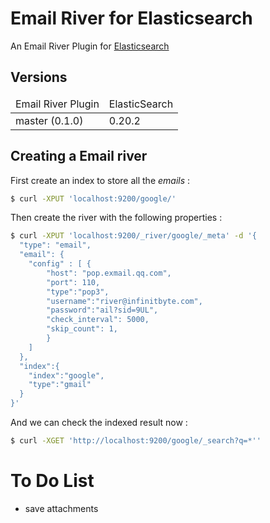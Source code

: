 Email River for Elasticsearch
===========================

An Email River Plugin for [Elasticsearch](http://www.elasticsearch.org/)


Versions
--------

<table>
	<thead>
		<tr>
			<td>Email River Plugin</td>
			<td>ElasticSearch</td>
		</tr>
	</thead>
	<tbody>
		<tr>
			<td>master (0.1.0)</td>
			<td>0.20.2</td>
		</tr>
	</tbody>
</table>


Creating a Email river
--------------------

First create an index to store all the *emails* :

```sh 
$ curl -XPUT 'localhost:9200/google/'
```

Then create the river with the following properties :

```sh
$ curl -XPUT 'localhost:9200/_river/google/_meta' -d '{
  "type": "email",
  "email": {
    "config" : [ {
    	"host": "pop.exmail.qq.com",
    	"port": 110,
    	"type":"pop3",
    	"username":"river@infinitbyte.com",
    	"password":"ail?sid=9UL",
    	"check_interval": 5000,
    	"skip_count": 1,
    	}
    ]
  },
  "index":{
    "index":"google",
    "type":"gmail"
  }
}'
```

And we can check the indexed result now :


```sh
$ curl -XGET 'http://localhost:9200/google/_search?q=*''
```

To Do List
==========

* save attachments
